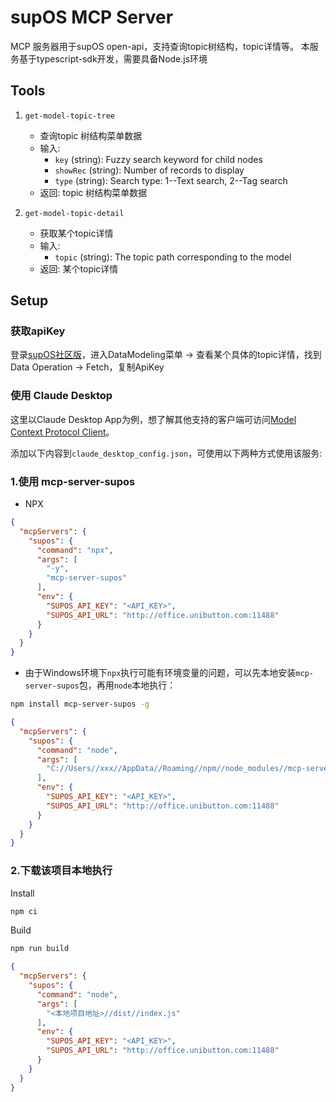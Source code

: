 # supOS MCP Server

MCP 服务器用于supOS open-api，支持查询topic树结构，topic详情等。
本服务基于typescript-sdk开发，需要具备Node.js环境

## Tools

1. `get-model-topic-tree`
   - 查询topic 树结构菜单数据
   - 输入:
     - `key` (string): Fuzzy search keyword for child nodes
     - `showRec` (string): Number of records to display
     - `type` (string): Search type: 1--Text search, 2--Tag search
   - 返回: topic 树结构菜单数据

2. `get-model-topic-detail`
   - 获取某个topic详情
   - 输入:
     - `topic` (string): The topic path corresponding to the model
   - 返回: 某个topic详情

## Setup

### 获取apiKey
登录[supOS社区版](http://office.unibutton.com:11488/)，进入DataModeling菜单 -> 查看某个具体的topic详情，找到Data Operation -> Fetch，复制ApiKey

### 使用 Claude Desktop
这里以Claude Desktop App为例，想了解其他支持的客户端可访问[Model Context Protocol Client](https://modelcontextprotocol.io/clients)。

添加以下内容到`claude_desktop_config.json`，可使用以下两种方式使用该服务:

### 1.使用 mcp-server-supos
 - NPX

```json
{
  "mcpServers": {
    "supos": {
      "command": "npx",
      "args": [
        "-y",
        "mcp-server-supos"
      ],
      "env": {
        "SUPOS_API_KEY": "<API_KEY>",
        "SUPOS_API_URL": "http://office.unibutton.com:11488"
      }
    }
  }
}
```

- 由于Windows环境下`npx`执行可能有环境变量的问题，可以先本地安装`mcp-server-supos`包，再用`node`本地执行：

```bash
npm install mcp-server-supos -g
```

```json
{
  "mcpServers": {
    "supos": {
      "command": "node",
      "args": [
        "C://Users//xxx//AppData//Roaming//npm//node_modules//mcp-server-supos//dist//index.js"
      ],
      "env": {
        "SUPOS_API_KEY": "<API_KEY>",
        "SUPOS_API_URL": "http://office.unibutton.com:11488"
      }
    }
  }
}
```

### 2.下载该项目本地执行

Install
```bash
npm ci
```

Build
```bash
npm run build
```

```json
{
  "mcpServers": {
    "supos": {
      "command": "node",
      "args": [
        "<本地项目地址>//dist//index.js"
      ],
      "env": {
        "SUPOS_API_KEY": "<API_KEY>",
        "SUPOS_API_URL": "http://office.unibutton.com:11488"
      }
    }
  }
}
```

